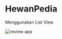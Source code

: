 # HewanPedia

Menggunakan List View

![review app](https://user-images.githubusercontent.com/93645897/144834531-eb04f0e8-d605-4c78-a4ce-e3fd49024b92.gif)
